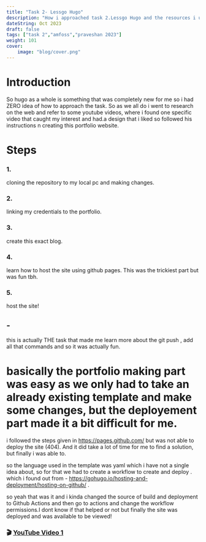```yaml
---
title: "Task 2- Lessgo Hugo"
description: "How i approached task 2.Lessgo Hugo and the resources i used for completeing the task."
dateString: Oct 2023
draft: false
tags: ["task 2","amfoss","praveshan 2023"]
weight: 101
cover:
    image: "blog/cover.png"
---
```





# Introduction
So hugo as a whole is something that was completely new for me so i had ZERO idea of how to approach the task. So as we all do i went to research on the web and refer to some youtube videos, where i found one specific video that caught my interest and had.a design that i liked so followed his instructions n creating this portfolio website.

# Steps

### 1.
cloning the repository to my local pc and making changes.
### 2.
linking my credentials to the portfolio.

### 3.
create this exact blog.

### 4.
learn how to host the site using github pages. This was the trickiest part but was fun tbh.


### 5.
host the site!


## -
this is actually THE task that made me learn more about the git push , add all that commands and so it was actually fun.


# basically the portfolio making part was easy as we only had to take an already existing template and make some changes, but the deployement part made it a bit difficult for me.

i followed the steps given in https://pages.github.com/ but was not able to deploy the site (404). And it did take a lot of time for me to find a solution, but finally i was able to.

so the language used in the template was yaml which i have not a single idea about, so for that we had to create a workflow to create and deploy . which i found out from - https://gohugo.io/hosting-and-deployment/hosting-on-github/ .

so yeah that was it and i kinda changed the source of build and deployment to Github Actions and then go to actions and change the workflow permissions.I dont know if that helped or not but finally the site was deployed and was available to be viewed!





### 🎬 [YouTube Video 1](https://www.youtube.com/watch?v=EZI9kydYhfA)
